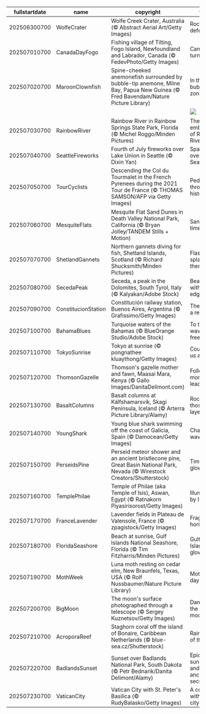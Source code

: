 |fullstartdate|name|copyright|title|image|
|--|--|--|--|--|
202506300700|WolfeCrater|Wolfe Creek Crater, Australia (© Abstract Aerial Art/Getty Images)|Rock-solid defense|![](/en-US/2025/07/202506300700WolfeCrater.jpg)|
202507010700|CanadaDayFogo|Fishing village of Tilting, Fogo Island, Newfoundland and Labrador, Canada (© FedevPhoto/Getty Images)|Canada turns 158|![](/en-US/2025/07/202507010700CanadaDayFogo.jpg)|
202507020700|MaroonClownfish|Spine-cheeked anemonefish surrounded by bubble-tip anemone, Milne Bay, Papua New Guinea (© Fred Bavendam/Nature Picture Library)|In the bubble-tip zone|![](/en-US/2025/07/202507020700MaroonClownfish.jpg)|
||||![](/en-US/2025/07/.jpg)|
202507030700|RainbowRiver|Rainbow River in Rainbow Springs State Park, Florida (© Michel Roggo/Minden Pictures)|The clear embrace of Rainbow River|![](/en-US/2025/07/202507030700RainbowRiver.jpg)|
202507040700|SeattleFireworks|Fourth of July fireworks over Lake Union in Seattle (© Dixin Yan)|Sparks over Seattle|![](/en-US/2025/07/202507040700SeattleFireworks.jpg)|
202507050700|TourCyclists|Descending the Col du Tourmalet in the French Pyrenees during the 2021 Tour de France (© THOMAS SAMSON/AFP via Getty Images)|Pedaling through history|![](/en-US/2025/07/202507050700TourCyclists.jpg)|
202507060700|MesquiteFlats|Mesquite Flat Sand Dunes in Death Valley National Park, California (© Bryan Jolley/TANDEM Stills + Motion)|Sands of time|![](/en-US/2025/07/202507060700MesquiteFlats.jpg)|
202507070700|ShetlandGannets|Northern gannets diving for fish, Shetland Islands, Scotland (© Richard Shucksmith/Minden Pictures)|Flash, splash, then snack|![](/en-US/2025/07/202507070700ShetlandGannets.jpg)|
202507080700|SecedaPeak|Seceda, a peak in the Dolomites, South Tyrol, Italy (© Kalyakan/Adobe Stock)|Beauty with an edge|![](/en-US/2025/07/202507080700SecedaPeak.jpg)|
202507090700|ConstitucionStation|Constitución railway station, Buenos Aires, Argentina (© Grafissimo/Getty Images)|The rise of a republic|![](/en-US/2025/07/202507090700ConstitucionStation.jpg)|
202507100700|BahamaBlues|Turquoise waters of the Bahamas (© BlueOrange Studio/Adobe Stock)|To the waves of freedom|![](/en-US/2025/07/202507100700BahamaBlues.jpg)|
202507110700|TokyoSunrise|Tokyo at sunrise (© pongnathee kluaythong/Getty Images)|Counting us all in|![](/en-US/2025/07/202507110700TokyoSunrise.jpg)|
202507120700|ThomsonGazelle|Thomson's gazelle mother and fawn, Maasai Mara, Kenya (© Gallo Images/DanitaDelimont.com)|Following mom's lead|![](/en-US/2025/07/202507120700ThomsonGazelle.jpg)|
202507130700|BasaltColumns|Basalt columns at Kálfshamarsvík, Skagi Peninsula, Iceland (© Arterra Picture Library/Alamy)|Rockin' those layers|![](/en-US/2025/07/202507130700BasaltColumns.jpg)|
202507140700|YoungShark|Young blue shark swimming off the coast of Galicia, Spain (© Damocean/Getty Images)|Chasing waves|![](/en-US/2025/07/202507140700YoungShark.jpg)|
202507150700|PerseidsPine|Perseid meteor shower and an ancient bristlecone pine, Great Basin National Park, Nevada (© Wirestock Creators/Shutterstock)|Timeless glow|![](/en-US/2025/07/202507150700PerseidsPine.jpg)|
202507160700|TemplePhilae|Temple of Philae (aka Temple of Isis), Aswan, Egypt (© Ratnakorn Piyasirisorost/Getty Images)|Illuminated by Isis|![](/en-US/2025/07/202507160700TemplePhilae.jpg)|
202507170700|FranceLavender|Lavender fields in Plateau de Valensole, France (© zpagistock/Getty Images)|Fragrant horizons|![](/en-US/2025/07/202507170700FranceLavender.jpg)|
202507180700|FloridaSeashore|Beach at sunrise, Gulf Islands National Seashore, Florida (© Tim Fitzharris/Minden Pictures)|Gulf Islands glow|![](/en-US/2025/07/202507180700FloridaSeashore.jpg)|
202507190700|MothWeek|Luna moth resting on cedar elm, New Braunfels, Texas, USA (© Rolf Nussbaumer/Nature Picture Library)|Moth-ers day|![](/en-US/2025/07/202507190700MothWeek.jpg)|
202507200700|BigMoon|The moon's surface photographed through a telescope (© Sergey Kuznetsov/Getty Images)|Dancing in the moonlight|![](/en-US/2025/07/202507200700BigMoon.jpg)|
202507210700|AcroporaReef|Staghorn coral off the island of Bonaire, Caribbean Netherlands (© blue-sea.cz/Shutterstock)|Rainforests of the sea|![](/en-US/2025/07/202507210700AcroporaReef.jpg)|
202507220700|BadlandsSunset|Sunset over Badlands National Park, South Dakota (© Petr Bednarik/Danita Delimont/Alamy)|Epic sunsets and ancient secrets|![](/en-US/2025/07/202507220700BadlandsSunset.jpg)|
202507230700|VaticanCity|Vatican City with St. Peter's Basilica (© RudyBalasko/Getty Images)|A country within a city|![](/en-US/2025/07/202507230700VaticanCity.jpg)|
